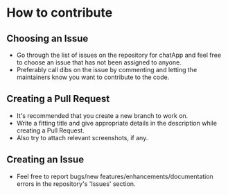 # How to contribute

## Choosing an Issue
- Go through the list of issues on the repository for chatApp and feel free to choose an issue that has not been assigned to anyone.
- Preferably call dibs on the issue by commenting and letting the maintainers know you want to contribute to the code.

## Creating a Pull Request
- It's recommended that you create a new branch to work on.
- Write a fitting title and give appropriate details in the description while creating a Pull Request.
- Also try to attach relevant screenshots, if any.

## Creating an Issue
- Feel free to report bugs/new features/enhancements/documentation errors in the repository's 'Issues' section.